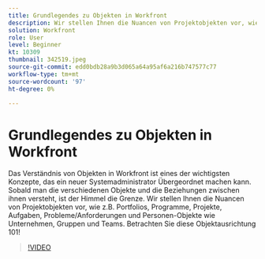 ```yaml
---
title: Grundlegendes zu Objekten in Workfront
description: Wir stellen Ihnen die Nuancen von Projektobjekten vor, wie z.B. Portfolios, Programme, Projekte, Aufgaben, Probleme/Anforderungen und Personen-Objekte wie Unternehmen, Gruppen und Teams.
solution: Workfront
role: User
level: Beginner
kt: 10309
thumbnail: 342519.jpeg
source-git-commit: edd0bdb28a9b3d065a64a95af6a216b747577c77
workflow-type: tm+mt
source-wordcount: '97'
ht-degree: 0%

---
```


# Grundlegendes zu Objekten in Workfront

Das Verständnis von Objekten in Workfront ist eines der wichtigsten Konzepte, das ein neuer Systemadministrator Übergeordnet machen kann. Sobald man die verschiedenen Objekte und die Beziehungen zwischen ihnen versteht, ist der Himmel die Grenze. Wir stellen Ihnen die Nuancen von Projektobjekten vor, wie z.B. Portfolios, Programme, Projekte, Aufgaben, Probleme/Anforderungen und Personen-Objekte wie Unternehmen, Gruppen und Teams. Betrachten Sie diese Objektausrichtung 101!

>[!VIDEO](https://video.tv.adobe.com/v/342519/?quality=12&learn=on)
